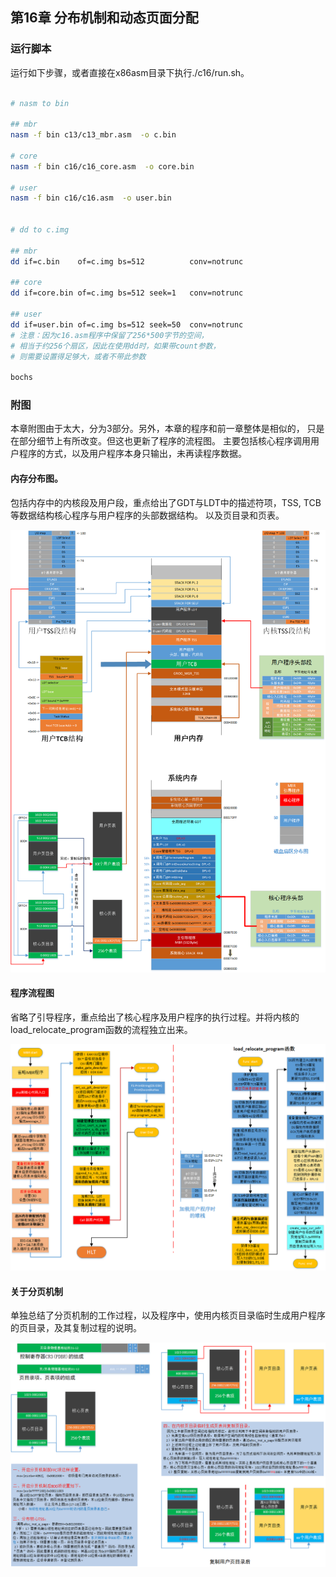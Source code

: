 
## 第16章 分布机制和动态页面分配

### 运行脚本
运行如下步骤，或者直接在x86asm目录下执行./c16/run.sh。

```bash

# nasm to bin

## mbr
nasm -f bin c13/c13_mbr.asm  -o c.bin

# core
nasm -f bin c16/c16_core.asm  -o core.bin

# user
nasm -f bin c16/c16.asm  -o user.bin


# dd to c.img

## mbr
dd if=c.bin    of=c.img bs=512          conv=notrunc

## core
dd if=core.bin of=c.img bs=512 seek=1   conv=notrunc

## user
dd if=user.bin of=c.img bs=512 seek=50  conv=notrunc
# 注意：因为c16.asm程序中保留了256*500字节的空间，
# 相当于约256个扇区，因此在使用dd时，如果带count参数，
# 则需要设置得足够大，或者不带此参数

bochs

```

### 附图

本章附图由于太大，分为3部分。另外，本章的程序和前一章整体是相似的，
只是在部分细节上有所改变。但这也更新了程序的流程图。
主要包括核心程序调用用户程序的方式，以及用户程序本身只输出，未再读程序数据。

#### 内存分布图。

包括内存中的内核段及用户段，重点给出了GDT与LDT中的描述符项，TSS, TCB等数据结构核心程序与用户程序的头部数据结构。
以及页目录和页表。

![protect_mode](https://github.com/jkak/x86asm/blob/master/c16/c16_1.png)

#### 程序流程图

省略了引导程序，重点给出了核心程序及用户程序的执行过程。并将内核的load_relocate_program函数的流程独立出来。

![protect_mode](https://github.com/jkak/x86asm/blob/master/c16/c16_2.png)


#### 关于分页机制
单独总结了分页机制的工作过程，以及程序中，使用内核页目录临时生成用户程序的页目录，及其复制过程的说明。

![protect_mode](https://github.com/jkak/x86asm/blob/master/c16/c16_table.png)

